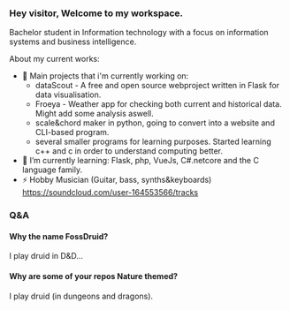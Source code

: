 ### Hey visitor, Welcome to my workspace.

Bachelor student in Information technology with a focus on information systems and business intelligence.

About my current works:
- 🔭 Main projects that i'm currently working on: 
    * dataScout - A free and open source webproject written in Flask for data visualisation.
    * Froeya - Weather app for checking both current and historical data.  Might add some analysis aswell.
    * scale&chord maker in python, going to convert into a website and CLI-based program.
    * several smaller programs for learning purposes.  Started learning c++ and c in order to understand computing better.
- 🌱 I’m currently learning: Flask, php, VueJs, C#.netcore and the C language family.
- ⚡ Hobby Musician (Guitar, bass, synths&keyboards)  https://soundcloud.com/user-164553566/tracks

### Q&A
#### Why the name FossDruid?
I play druid in D&D…

#### Why are some of your repos Nature themed?  
I play druid (in dungeons and dragons).
